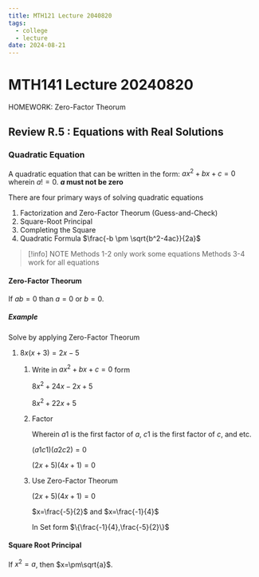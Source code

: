 ```yaml
---
title: MTH121 Lecture 2040820
tags:
  - college
  - lecture
date: 2024-08-21
---
```


# MTH141 Lecture 20240820

HOMEWORK: Zero-Factor Theorum

## Review R.5 : Equations with Real Solutions 

### Quadratic Equation

A quadratic equation that can be written
in the form: $ax^2+bx+c=0$ wherein $a!=0$. 
**$a$ must not be zero**

There are four primary ways of solving quadratic equations

1. Factorization and Zero-Factor Theorum (Guess-and-Check)
2. Square-Root Principal
3. Completing the Square
4. Quadratic Formula $\frac{-b \pm \sqrt{b^2-4ac}}{2a}$

> [!info] NOTE
> Methods 1-2 only work some equations
> Methods 3-4 work for all equations

#### Zero-Factor Theorum

If $ab=0$ than $a=0$ or $b=0$.

##### Example

Solve by applying Zero-Factor Theorum

1. $8x(x+3)=2x-5$ 
  
    1. Write in $ax^2+bx+c=0$ form

        $8x^2+24x-2x+5$

        $8x^2+22x+5$

    2. Factor
        
        Wherein $a1$ is the first factor of $a$,
        $c1$ is the first factor of $c$, and etc.

        $(a1c1)(a2c2)=0$

        $(2x+5)(4x+1)=0$

    3. Use Zero-Factor Theorum

        $(2x+5)(4x+1)=0$

        $x=\frac{-5}{2}$ and $x=\frac{-1}{4}$

        In Set form $\{\frac{-1}{4},\frac{-5}{2}\}$

#### Square Root Principal

If $x^2=a$, then $x=\pm\sqrt{a}$.

#
